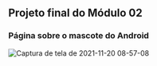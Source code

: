 <h2>Projeto final do Módulo 02</h2>
<h3>Página sobre o mascote do Android</h3>

![Captura de tela de 2021-11-20 08-57-08](https://user-images.githubusercontent.com/73791375/142725443-a8911181-991f-4d8e-b7ce-2ea7c4d8b8a9.png)
